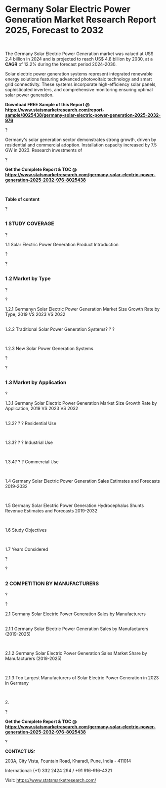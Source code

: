 <h1>Germany Solar Electric Power Generation Market Research Report 2025, Forecast to 2032</h1><br/><p>The Germany Solar Electric Power Generation market was valued at US$ 2.4 billion in 2024 and is projected to reach US$ 4.8 billion by 2030, at a <strong>CAGR</strong> of 12.2% during the forecast period 2024-2030.</p>
 
 
 
 <p>Solar electric power generation systems represent integrated renewable energy solutions featuring advanced photovoltaic technology and smart grid connectivity. These systems incorporate high-efficiency solar panels, sophisticated inverters, and comprehensive monitoring ensuring optimal solar power generation.</p>
 
 
 
 <div><b>Download FREE Sample of this Report @ <a href="https://www.statsmarketresearch.com/download-free-sample/8025438/germany-solar-electric-power-generation-2025-2032-976">https://www.statsmarketresearch.com/report-sample/8025438/germany-solar-electric-power-generation-2025-2032-976</a></b></div>
 
 
 
 <p>? </p>
 
 
 
 <p>Germany&#39;s solar generation sector demonstrates strong growth, driven by residential and commercial adoption. Installation capacity increased by 7.5 GW in 2023. Research investments of</p>
 
 
 
 <p>? </p>
 
 
 
 <div><b>Get the Complete Report & TOC @ <a href="https://www.statsmarketresearch.com/germany-solar-electric-power-generation-2025-2032-976-8025438">https://www.statsmarketresearch.com/germany-solar-electric-power-generation-2025-2032-976-8025438</a></b></div>
 
 
 
 <p><br />
 
 <b>Table of content</b></p>
 
 
 
 <p>? </p>
 
 
 
 <h2><span style="font-size:16px"><strong>1 STUDY COVERAGE</strong></span></h2>
 
 
 
 <p>? </p>
 
 
 
 <p>1.1 Solar Electric Power Generation Product Introduction</p>
 
 
 
 <p>? </p>
 
 
 
 <p>? </p>
 
 
 
 <h2><span style="font-size:16px"><strong>1.2 Market by Type</strong></span></h2>
 
 
 
 <p>? </p>
 
 
 
 <p>? </p>
 
 
 
 <p>1.2.1 Germanyn Solar Electric Power Generation Market Size Growth Rate by Type, 2019 VS 2023 VS 2032<br />
 
 <br />
 
 1.2.2 Traditional Solar Power Generation Systems? ? ? <br />
 
 <br />
 
 1.2.3 New Solar Power Generation Systems<br />
 
 ? </p>
 
 
 
 <p>? </p>
 
 
 
 <h2><span style="font-size:16px"><strong>1.3 Market by Application</strong></span></h2>
 
 
 
 <p>? </p>
 
 
 
 <p>1.3.1 Germany Solar Electric Power Generation Market Size Growth Rate by Application, 2019 VS 2023 VS 2032<br />
 
 <br />
 
 1.3.2? ? ? Residential Use<br />
 
 <br />
 
 1.3.3? ? ? Industrial Use<br />
 
 <br />
 
 1.3.4? ? ? Commercial Use<br />
 
 <br />
 
 1.4 Germany Solar Electric Power Generation Sales Estimates and Forecasts 2019-2032<br />
 
 <br />
 
 1.5 Germany Solar Electric Power Generation Hydrocephalus Shunts Revenue Estimates and Forecasts 2019-2032<br />
 
 <br />
 
 1.6 Study Objectives<br />
 
 <br />
 
 1.7 Years Considered</p>
 
 
 
 <p>? </p>
 
 
 
 <p>? </p>
 
 
 
 <h2><span style="font-size:16px"><strong>2 COMPETITION BY MANUFACTURERS</strong></span></h2>
 
 
 
 <p>? </p>
 
 
 
 <p>? </p>
 
 
 
 <p>2.1 Germany Solar Electric Power Generation Sales by Manufacturers<br />
 
 <br />
 
 2.1.1 Germany Solar Electric Power Generation Sales by Manufacturers (2019-2025)<br />
 
 <br />
 
 2.1.2 Germany Solar Electric Power Generation Sales Market Share by Manufacturers (2019-2025)<br />
 
 <br />
 
 2.1.3 Top Largest Manufacturers of Solar Electric Power Generation in 2023 in Germany<br />
 
 <br />
 
 2.</p>
 
 
 
 <p>? </p>
 
 
 
 <div><b>Get the Complete Report & TOC @ <a href="https://www.statsmarketresearch.com/germany-solar-electric-power-generation-2025-2032-976-8025438">https://www.statsmarketresearch.com/germany-solar-electric-power-generation-2025-2032-976-8025438</a></b></div>
 
 
 
 <p>? </p>
 
 
 
 <p><b>CONTACT US:</b><br />
 
 203A, City Vista, Fountain Road, Kharadi, Pune, India - 411014<br />
 
 International: (+1) 332 2424 294 / +91 916-916-4321<br />
 
 Visit: <a href="https://www.statsmarketresearch.com/">https://www.statsmarketresearch.com/</a></p>